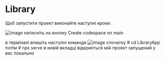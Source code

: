 # Library
Щоб запустити проект виконайте наступні кроки:

![image](https://github.com/user-attachments/assets/f3797b83-0003-4d9e-adfb-b76636f90594)
натисніть на кнопку Create codespace on main


в терміналі впишіть наступні команди
![image](https://github.com/user-attachments/assets/138e3d18-1dbf-4dbe-a09a-27b5978211cc)
спочатку # cd LibraryApp
потім # npx serve
в новій вкладці відкриється мій проект запущений у вас локально
